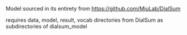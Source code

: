 Model sourced in its entirety from https://github.com/MiuLab/DialSum

requires data, model, result, vocab directories from DialSum as subdirectories 
of dialsum_model
